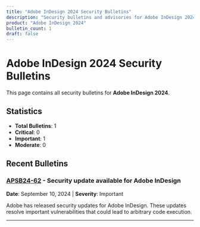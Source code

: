 ```yaml
---
title: "Adobe InDesign 2024 Security Bulletins"
description: "Security bulletins and advisories for Adobe InDesign 2024"
product: "Adobe InDesign 2024"
bulletin_count: 1
draft: false
---
```


# Adobe InDesign 2024 Security Bulletins

This page contains all security bulletins for **Adobe InDesign 2024**.

## Statistics

- **Total Bulletins**: 1
- **Critical**: 0
- **Important**: 1
- **Moderate**: 0

## Recent Bulletins

### [APSB24-62](https://helpx.adobe.com/security/products/indesign/apsb24-62.html) - Security update available for Adobe InDesign

**Date**: September 10, 2024 | **Severity**: Important

Adobe has released security updates for Adobe InDesign. These updates resolve important vulnerabilities that could lead to arbitrary code execution.

---

